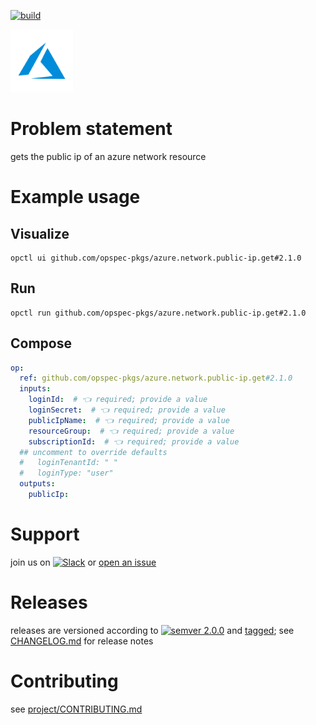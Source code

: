[![build](https://github.com/opspec-pkgs/azure.network.public-ip.get/actions/workflows/build.yml/badge.svg)](https://github.com/opspec-pkgs/azure.network.public-ip.get/actions/workflows/build.yml)


<img src="icon.svg" alt="icon" height="100px">

# Problem statement

gets the public ip of an azure network resource

# Example usage

## Visualize

```shell
opctl ui github.com/opspec-pkgs/azure.network.public-ip.get#2.1.0
```

## Run

```
opctl run github.com/opspec-pkgs/azure.network.public-ip.get#2.1.0
```

## Compose

```yaml
op:
  ref: github.com/opspec-pkgs/azure.network.public-ip.get#2.1.0
  inputs:
    loginId:  # 👈 required; provide a value
    loginSecret:  # 👈 required; provide a value
    publicIpName:  # 👈 required; provide a value
    resourceGroup:  # 👈 required; provide a value
    subscriptionId:  # 👈 required; provide a value
  ## uncomment to override defaults
  #   loginTenantId: " "
  #   loginType: "user"
  outputs:
    publicIp:
```

# Support

join us on
[![Slack](https://img.shields.io/badge/slack-opctl-E01563.svg)](https://join.slack.com/t/opctl/shared_invite/zt-51zodvjn-Ul_UXfkhqYLWZPQTvNPp5w)
or
[open an issue](https://github.com/opspec-pkgs/azure.network.public-ip.get/issues)

# Releases

releases are versioned according to
[![semver 2.0.0](https://img.shields.io/badge/semver-2.0.0-brightgreen.svg)](http://semver.org/spec/v2.0.0.html)
and [tagged](https://git-scm.com/book/en/v2/Git-Basics-Tagging); see
[CHANGELOG.md](CHANGELOG.md) for release notes

# Contributing

see
[project/CONTRIBUTING.md](https://github.com/opspec-pkgs/project/blob/main/CONTRIBUTING.md)
